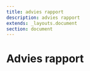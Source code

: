 ```yaml
---
title: advies rapport
description: advies rapport
extends: _layouts.document
section: document
---
```


# Advies rapport